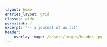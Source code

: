 ```yaml
---
layout: home
entries_layout: grid
classes: wide
permalink: /
excerpt: "-- a journal of us all"
header:
    overlay_image: /assets/images/header.jpg
---
```

